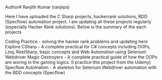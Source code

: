 Author# Ranjith Kumar (ranjiips)

Here I have uploaded the C Sharp projects, hackerrank solutions, BDD (Specflow) automation project. 
I am updating all these projects regularly (especially Hacker Rank solutions).
Below is the summary of the each projects

Coding Practice - solving the hacker rank problems and updating here
Explore CSharp - A complete practical for C# concepts including OOPs, Linq, RestSharp, basic concepts and Web Automation using Selenium Webdriver
Magic Destroyers - A complete practical guide of how the OOPs are woring in the gaming logics. (I practice this project from the Udemy)
Specflow Automation - A skeleton for Selenium Webdriver automation with the BDD concepts (Specflow)
